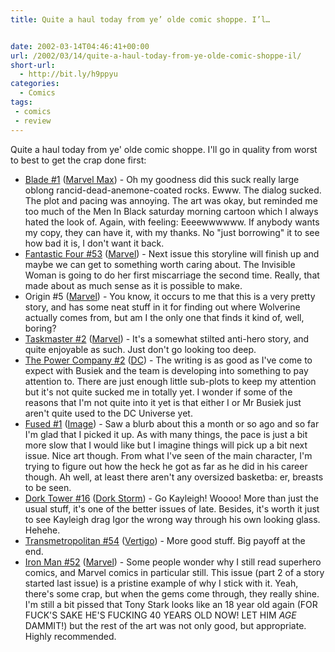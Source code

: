 ```yaml
---
title: Quite a haul today from ye’ olde comic shoppe. I’l…


date: 2002-03-14T04:46:41+00:00
url: /2002/03/14/quite-a-haul-today-from-ye-olde-comic-shoppe-il/
short-url:
  - http://bit.ly/h9ppyu
categories:
  - Comics
tags:
 - comics
 - review
---
```

Quite a haul today from ye' olde comic shoppe. I'll go in quality from worst to best to get the crap done first:

- <a href="http://www.marvel.com/comics/onsale/onsale.htm?id=6">Blade #1</a> (<a href="http://www.marvel.com">Marvel Max</a>) - Oh my goodness did this suck really large oblong rancid-dead-anemone-coated rocks. Ewww. The dialog sucked. The plot and pacing was annoying. The art was okay, but reminded me too much of the Men In Black saturday morning cartoon which I always hated the look of. Again, with feeling: Eeeewwwwww. If anybody wants my copy, they can have it, with my thanks. No "just borrowing" it to see how bad it is, I don't want it back.
- <a href="http://www.marvel.com/comics/onsale/onsale.htm?id=49">Fantastic Four #53</a> (<a href="http://www.marvel.com">Marvel</a>) - Next issue this storyline will finish up and maybe we can get to something worth caring about. The Invisible Woman is going to do her first miscarriage the second time. Really, that made about as much sense as it is possible to make.
- Origin #5 (<a href="http://www.marvel.com">Marvel</a>) - You know, it occurs to me that this is a very pretty story, and has some neat stuff in it for finding out where Wolverine actually comes from, but am I the only one that finds it kind of, well, boring?
- <a href="http://www.marvel.com/comics/onsale/onsale.htm?id=54">Taskmaster #2</a> (<a href="http://www.marvel.com">Marvel</a>) - It's a somewhat stilted anti-hero story, and quite enjoyable as such. Just don't go looking too deep.
- <a href="http://www.dccomics.com/directcurrents/comics/Mar13/powc_2.html">The Power Company #2</a> (<a href="http://www.dccomics.com/">DC</a>) - The writing is as good as I've come to expect with Busiek and the team is developing into something to pay attention to. There are just enough little sub-plots to keep my attention but it's not quite sucked me in totally yet. I wonder if some of the reasons that I'm not quite into it yet is that either I or Mr Busiek just aren't quite used to the DC Universe yet.
- <a href="http://www.steveniles.com/fused.htm">Fused #1</a> (<a href="http://www.imagecomics.com">Image</a>) - Saw a blurb about this a month or so ago and so far I'm glad that I picked it up. As with many things, the pace is just a bit more slow that I would like but I imagine things will pick up a bit next issue. Nice art though. From what I've seen of the main character, I'm trying to figure out how the heck he got as far as he did in his career though. Ah well, at least there aren't any oversized basketba: er, breasts to be seen.
- <a href="http://www.dorktower.com">Dork Tower #16</a> (<a href="http://www.gamespy.com/comics/dorkstorm/">Dork Storm</a>) - Go Kayleigh! Woooo! More than just the usual stuff, it's one of the better issues of late. Besides, it's worth it just to see Kayleigh drag Igor the wrong way through his own looking glass. Hehehe.
- <a href="http://www.dccomics.com/directcurrents/comics/Mar13/transm_54.html">Transmetropolitan #54</a> (<a href="http://www.dccomics.com/vertigo/index.html">Vertigo</a>) - More good stuff. Big payoff at the end.
- <a href="http://www.marvel.com/comics/onsale/onsale.htm?id=52">Iron Man #52</a> (<a href="http://www.marvel.com">Marvel</a>) - Some people wonder why I still read superhero comics, and Marvel comics in particular still. This issue (part 2 of a story started last issue) is a pristine example of why I stick with it. Yeah, there's some crap, but when the gems come through, they really shine. I'm still a bit pissed that Tony Stark looks like an 18 year old again (FOR FUCK'S SAKE HE'S FUCKING 40 YEARS OLD NOW! LET HIM *AGE* DAMMIT!) but the rest of the art was not only good, but appropriate. Highly recommended.